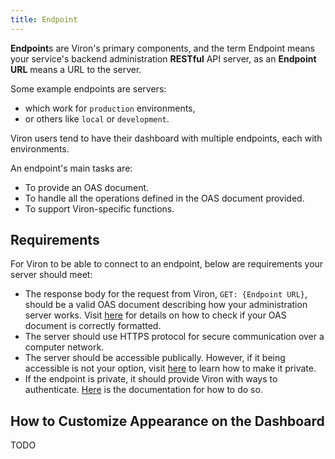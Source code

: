 ```yaml
---
title: Endpoint
---
```


**Endpoint**s are Viron's primary components, and the term Endpoint means your service's backend administration **RESTful** API server, as an **Endpoint URL** means a URL to the server.

Some example endpoints are servers:
- which work for `production` environments,
- or others like `local` or `development`.

Viron users tend to have their dashboard with multiple endpoints, each with environments.

An endpoint's main tasks are:
- To provide an OAS document.
- To handle all the operations defined in the OAS document provided.
- To support Viron-specific functions.

## Requirements
For Viron to be able to connect to an endpoint, below are requirements your server should meet:
- The response body for the request from Viron, `GET: {Endpoint URL}`,  should be a valid OAS document describing how your administration server works. Visit [here](./linter) for details on how to check if your OAS document is correctly formatted.
- The server should use HTTPS protocol for secure communication over a computer network.
- The server should be accessible publically. However, if it being accessible is not your option, visit [here](./self-hosting) to learn how to make it private.
- If the endpoint is private, it should provide Viron with ways to authenticate. [Here](./authentication) is the documentation for how to do so.

## How to Customize Appearance on the Dashboard

TODO
